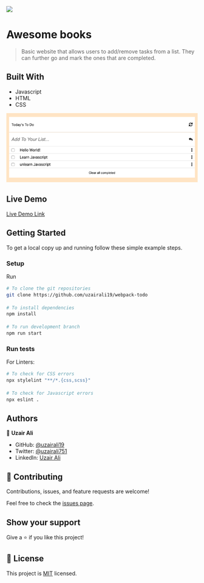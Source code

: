 ![](https://img.shields.io/badge/Microverse-blueviolet)

# Awesome books

> Basic website that allows users to add/remove tasks from a list. They can further go and mark the ones that are completed.

## Built With

- Javascript
- HTML
- CSS

![Screenshot](./screenshot.png)

## Live Demo

[Live Demo Link](https://uzairali19.github.io/webpack-todo)

## Getting Started

To get a local copy up and running follow these simple example steps.

### Setup

Run 

```bash
# To clone the git repositories
git clone https://github.com/uzairali19/webpack-todo

# To install dependencies 
npm install 

# To run development branch
npm run start
````

### Run tests

For Linters:

```bash
# To check for CSS errors
npx stylelint "**/*.{css,scss}"

# To check for Javascript errors
npx eslint .
```

## Authors

👤 **Uzair Ali**

- GitHub: [@uzairali19](https://github.com/uzairali19)
- Twitter: [@uzairali751](https://twitter.com/Uzairali751)
- LinkedIn: [Uzair Ali](https://www.linkedin.com/in/uzair-ali-964187166/)

## 🤝 Contributing

Contributions, issues, and feature requests are welcome!

Feel free to check the [issues page](https://github.com/uzairali19/webpack-todo/issues/).

## Show your support

Give a ⭐️ if you like this project!

## 📝 License

This project is [MIT](./MIT.md) licensed.
